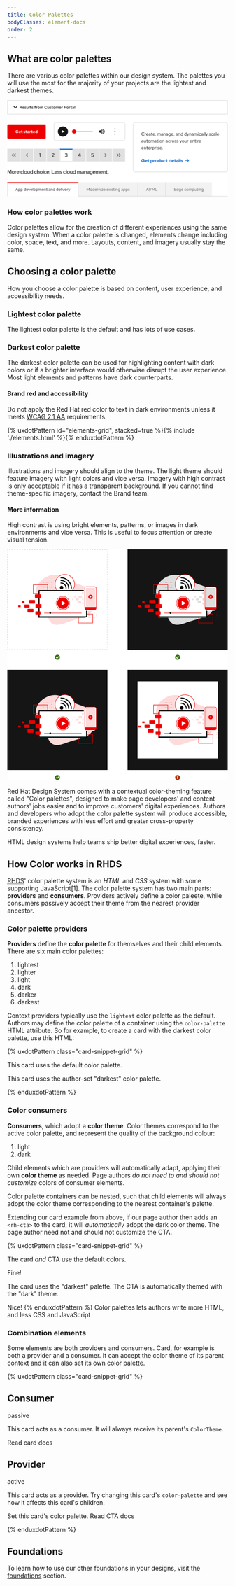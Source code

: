 ```yaml
---
title: Color Palettes
bodyClasses: element-docs
order: 2
---
```

<link rel="stylesheet"
      data-helmet
      href="/assets/packages/@rhds/elements/elements/rh-pagination/rh-pagination-lightdom.css">

<script type="module" data-helmet>
  import '/assets/javascript/elements/uxdot-pattern.js';
  import '@rhds/elements/rh-accordion/rh-accordion.js';
  import '@rhds/elements/rh-audio-player/rh-audio-player.js';
  import '@rhds/elements/rh-blockquote/rh-blockquote.js';
  import '@rhds/elements/rh-button/rh-button.js';
  import '@rhds/elements/rh-cta/rh-cta.js';
  import '@rhds/elements/rh-card/rh-card.js';
  import '@rhds/elements/rh-pagination/rh-pagination.js';
  import '@rhds/elements/rh-tabs/rh-tabs.js';
  import '@rhds/elements/rh-tag/rh-tag.js';
  import '@rhds/elements/lib/elements/rh-context-demo/rh-context-demo.js';
</script>

<style data-helmet>
  #elements-grid {
    &::part(example) {
      display: block;
      width: auto;
    }
  }
  #elements {
    min-height: auto;
    display: grid;
    place-content: center;
    gap: var(--rh-space-sm);
    grid-template:
      "disclosure disclosure disclosure"
      "cta audio-player card"
      "pagination pagination card"
      "p p card"
      "tabs tabs tabs" / 1fr 1fr 2fr;
    grid-template-rows: repeat(5, min-content);
    & p { grid-area: p; }
    & rh-card { grid-area: card; }
    & rh-disclosure { grid-area: disclosure; }
    & rh-cta { grid-area: cta; }
    & rh-pagination { grid-area: pagination; }
    & rh-tabs { grid-area: tabs; }
    & rh-audio-player {
      grid-area: audio-player;
      max-width: 250px;
    }
  }

  .card-snippet-grid::part(example) {
    display: grid;
    grid-template-columns: repeat(auto-fit, minmax(360px, 1fr));
    gap: var(--rh-space-lg);
    & rh-card::part(header) {
      flex-flow: row;
    }
  }
</style>

## What are color palettes
There are various color palettes within our design system. The palettes you will use the 
most for the majority of your projects are the lightest and darkest themes.

<uxdot-example>
  <img src="/assets/theming/light-theme.png"
       alt="examples of several elements against a white surface">
</uxdot-example>


### How color palettes work

Color palettes allow for the creation of different experiences using the same design 
system. When a color palette is changed, elements change including color, space, text, 
and more. Layouts, content, and imagery usually stay the same.

## Choosing a color palette

How you choose a color palette is based on content, user experience, and accessibility 
needs.

### Lightest color palette

The lightest color palette is the default and has lots of use cases.

### Darkest color palette

The darkest color palette can be used for highlighting content with dark colors or if a 
brighter interface would otherwise disrupt the user experience. Most light 
elements and patterns have dark counterparts.

<rh-alert state="warning">
  <h4 slot="header">Brand red and accessibility</h4>
  <p>Do not apply the Red Hat red color to text in dark environments
  unless it meets <a href="https://www.w3.org/WAI/WCAG21/Understanding/">WCAG 2.1 AA</a>
  requirements.</p>
</rh-alert>

{% uxdotPattern id="elements-grid", stacked=true %}{% include './elements.html' %}{% enduxdotPattern %}

### Illustrations and imagery

Illustrations and imagery should align to the theme. The light theme should 
feature imagery with light colors and vice versa. Imagery with high contrast is 
only acceptable if it has a transparent background. If you cannot find 
theme-specific imagery, contact the Brand team.

<rh-alert>
  <h4 slot="header">More information</h4>
  <p>High contrast is using bright elements, patterns, or images in dark
environments and vice versa. This is useful to focus attention or create
visual tension.</p>
</rh-alert>

<uxdot-example>
  <img alt="correct uses of an illustration with a transparent background and one illustration incorrectly using a white background in a dark theme area",
       src="/assets/theming/illustrations-and-imagery.png">
</uxdot-example>

Red Hat Design System comes with a contextual color-theming feature called 
"Color palettes", designed to make page developers' and content authors' jobs
easier and to improve customers' digital experiences. Authors and developers who
adopt the color palette system will produce accessible, branded experiences with 
less effort and greater cross-property consistency.

<rh-card>
  <rh-blockquote>HTML design systems help teams ship better digital experiences, faster.</rh-blockquote>
</rh-card>

## How Color works in RHDS
<abbr title="red hat design system">RHDS</abbr>' color palette system is an 
*HTML* and *CSS* system with some supporting JavaScript[1].
The color palette system has two main parts: **providers** and **consumers**. 
Providers actively define a color paleete, while consumers passively accept their 
theme from the nearest provider ancestor.

### Color palette providers
**Providers** define the **color palette** for themselves and their child 
elements. There are six main color palettes:
1. lightest
1. lighter
1. light
1. dark
1. darker
1. darkest

Context providers typically use the `lightest` color palette as the default. 
Authors may define the color palette of a container using the `color-palette` HTML
attribute. So for example, to create a card with the darkest color palette, use 
this HTML:

{% uxdotPattern class="card-snippet-grid" %}
<rh-card>
  <p>
    This card uses the default
    color palette.
  </p>
</rh-card>

<rh-card color-palette="darkest">
  <p>
    This card uses the author-set
    "darkest" color palette.
  </p>
</rh-card>
{% enduxdotPattern %}

### Color consumers
**Consumers**, which adopt a **color theme**. Color themes correspond to the  
active color palette, and represent the quality of the background colour:

1. light
1. dark

Child elements which are providers will automatically adapt, applying their own 
**color theme** as needed. Page authors *do not need to and should not customize*
colors of consumer elements.

Color palette containers can be nested, such that child elements will always 
adopt the color theme corresponding to the nearest container's palette.

Extending our card example from above, if our page author then adds an 
`<rh-cta>` to the card, it will *automatically* adopt the dark color theme. The 
page author need not and should not customize the CTA.

{% uxdotPattern class="card-snippet-grid" %}
<rh-card>
  <p>
    The card <em>and</em> 
    CTA use the default colors.
  </p>
  <rh-cta slot="footer">Fine!</rh-cta>
</rh-card>

<rh-card color-palette="darkest">
  <p>
    The card uses the "darkest" palette.
    The CTA is automatically themed
    with the "dark" theme.
  </p>
  <rh-cta slot="footer">Nice!</rh-cta>
</rh-card>
{% enduxdotPattern %}

<rh-card>
  <rh-blockquote>
    Color palettes lets authors write more HTML, and less CSS and JavaScript
  </rh-blockquote>
</rh-card>

### Combination elements
Some elements are both providers and consumers. Card, for example is both a 
provider and a consumer. It can accept the color theme of its parent context and it 
can also set its own color palette.

{% uxdotPattern class="card-snippet-grid" %}
<rh-card>
  <h2 slot="header">Consumer</h2>
  <rh-tag slot="header"
          icon="info"
          color="purple">passive</rh-tag>
  <p>This card acts as a consumer.
    It will always receive its parent's <code>ColorTheme</code>.</p>
  <rh-cta slot="footer"
          href="/elements/card/">Read card docs</rh-cta>
</rh-card>

<rh-card id="provider-card" color-palette="lightest">
  <h2 slot="header">Provider</h2>
  <rh-tag slot="header"
          icon="info"
          color="green">active</rh-tag>
  <p>This card acts as a provider.
    Try changing this card's 
    <code>color-palette</code>
    and see how it affects this card's children.
  </p>
  <label for="provider-picker">
    Set this card's color palette.
    <rh-context-picker id="provider-picker"
                       target="provider-card"
                       value="lightest"></rh-context-picker>
  </label>
  <rh-cta slot="footer" href="/elements/call-to-action/">Read CTA docs</rh-cta>
</rh-card>

{% enduxdotPattern %}

<!-- This is a footer -->
<uxdot-feedback>

## Foundations
To learn how to use our other foundations in your designs, visit the
[foundations](/foundations) section.

</uxdot-feedback>
